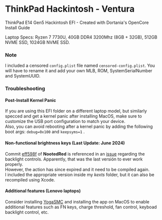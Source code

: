 # ThinkPad Hackintosh - Ventura
ThinkPad E14 Gen5 Hackintosh EFI - Created with Dortania's OpenCore Install Guide

Laptop Specs: Ryzen 7 7730U, 40GB DDR4 3200Mhz (8GB + 32GB), 512GB NVME SSD, 1024GB NVME SSD.

### Note
I included a censored `config.plist` file named `censored-config.plist`. You will have to rename it and add your own MLB, ROM, SystemSerialNumber and SystemUUID.

### Troubleshooting
#### Post-Install Kernel Panic 
If you are using this EFI folder on a different laptop model, but similarly specced and get a kernel panic after installing MacOS, make sure to customize the USB port configuration to match your device.<br/> 
Also, you can avoid rebooting after a kernel panic by adding the following boot args: `debug=0x100` and `keepsyms=1` .

#### Non-functional brightness keys (Last Update: June 2024)
Commit [eff598f](https://github.com/ChefKissInc/NootedRed/commit/eff598f9d3f1dfcbe9ee5d220e63226fab0ef6f2) of **NootedRed** is referenced in an [issue](https://github.com/ChefKissInc/NootedRed/issues/236) regarding the backlight controls. Apparently, that was the last versión to ever work properly.<br/>
However, the action has since expired and it need to be compiled again.<br/>
I included the appropriate version inside my *kexts* folder, but it can also be recompiled using Xcode.

#### Additional features (Lenovo laptops)
Consider installing [YogaSMC](https://github.com/zhen-zen/YogaSMC) and installing the app on MacOS to enable additional features such as FN keys, charge threshold, fan control, keyboad backlight control, etc.
